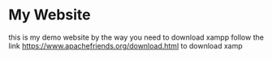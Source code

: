 # My Website
 this is my demo website
 by the way you need to download xampp follow the link https://www.apachefriends.org/download.html 
 to download xamp
